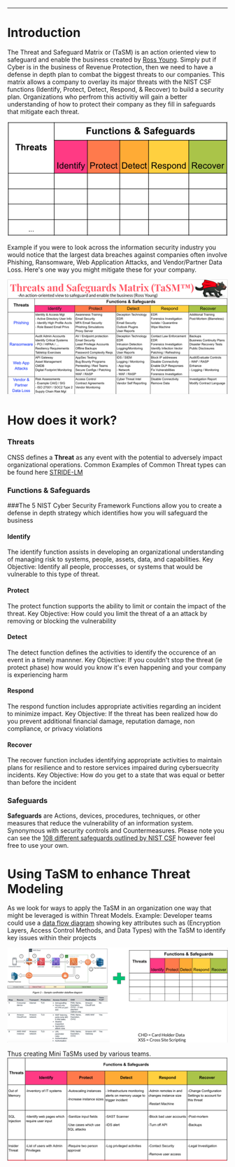 ---
# Introduction
The Threat and Safeguard Matrix or (TaSM) is an action oriented view to safeguard and enable the business created by [Ross Young](https://www.linkedin.com/in/mrrossyoung/).  Simply put if Cyber is in the business of Revenue Protection, then we need to have a defense in depth plan to combat the biggest threats to our companies.  This matrix allows a company to overlay its major threats with the NIST CSF functions (Identify, Protect, Detect, Respond, & Recover) to build a security plan.  Organizations who perfrom this activitiy will gain a better understanding of how to protect their company as they fill in safeguards that mitigate each threat.  

![Threat and Safeguard Matrix](assets/images/EmptyTaSM.png "Threat and Safeguard Matrix")

Example if you were to look across the information security industry you would notice that the largest data breaches against companies often involve Phishing, Ransomware, Web Application Attacks, and Vendor/Partner Data Loss. Here's one way you might mitigate these for your company.

![Completed Threat and Safeguard Matrix](assets/images/CompletedTaSM.png "Completed Threat and Safeguard Matrix")

# How does it work?

### Threats
CNSS defines a **Threat** as any event with the potential to adversely impact organizational operations.
Common Examples of Common Threat types can be found here [STRIDE-LM](assets/images/StrideLM.png "STRIDE-LM")


### Functions & Safeguards

###The 5 NIST Cyber Security Framework Functions allow you to create a defense in depth strategy which identifies how you will safeguard the business
#### Identify 
The identify function assists in developing an organizational understanding of managing risk to systems, people, assets, data, and capabilities.  Key Objective: Identify all people, proccesses, or systems that would be vulnerable to this type of threat.  
#### Protect
The protect function supports the ability to limit or contain the impact of the threat. Key Objective: How could you limit the threat of a an attack by removing or blocking the vulnerability
#### Detect
The detect function defines the activities to identify the occurence of an event in a timely mannner.  Key Objective: If you couldn't stop the threat (ie protect phase) how would you know it's even happening and your company is experiencing harm
#### Respond
The respond function includes appropriate activities regarding an incident to minimize impact.  Key Objective: If the threat has been realized how do you prevent additional financial damage, reputation damage, non compliance, or privacy violations 
#### Recover
The recover function includes identifying appropriate activities to maintain plans for resilience and to restore services impaired during cybersuecrity incidents.  Key Objective: How do you get to a state that was equal or better than before the incident

### Safeguards
**Safeguards** are Actions, devices, procedures, techniques, or other measures that reduce the vulnerability of an information system. Synonymous with security controls and Countermeasures.  Please note you can see the [108 different safeguards outlined by NIST CSF](https://github.com/OWASP/www-project-threat-and-safeguard-matrix/blob/main/Nist_CSF_Safeguards) however feel free to use your own.

# Using TaSM to enhance Threat Modeling
As we look for ways to apply the TaSM in an organization one way that might be leveraged is within Threat Models.  Example: Developer teams could use a [data flow diagram](https://d1.awsstatic.com/whitepapers/compliance/pci-dss-compliance-on-aws.pdf?did=wp_card&trk=wp_card) showing key attributes such as (Encryption Layers, Access Control Methods, and Data Types) with the TaSM to identify key issues within their projects

![Threat Modeling](assets/images/ThreatModeling.png)

Thus creating Mini TaSMs used by various teams.
![Threat Model Example](assets/images/ThreatModelExample.png)
